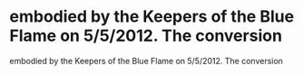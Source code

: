 # embodied by the Keepers of the Blue Flame on 5/5/2012. The conversion

embodied by the Keepers of the Blue Flame on 5/5/2012. The conversion